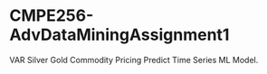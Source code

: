 # CMPE256-AdvDataMiningAssignment1



VAR Silver Gold Commodity Pricing Predict Time Series ML Model.
